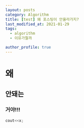 ```yaml
---
layout: posts
category: Algorithm
title: [test] 왜 포스팅이 안올라가지?
last_modified_at: 2021-01-29
tags:
  - algorithm
  - 이유가뭘까

author_profile: true
---
```


# 왜
## 안돼는
### 거야!!!

```c++
cout<<x;

```

